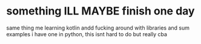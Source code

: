# something ILL MAYBE finish one day

same thing me learning kotlin andd fucking around with libraries and sum examples
i have one in python, this isnt hard to do but really cba

